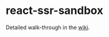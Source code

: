 # react-ssr-sandbox

Detailed walk-through in the [wiki](https://github.com/turbobeast/react-ssr-sandbox/wiki).
